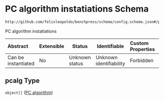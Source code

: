 # PC algorithm instatiations Schema

```txt
http://github.com/felixleopoldo/benchpress/schema/config.schema.json#/properties/resources/properties/structure_learning_algorithms/properties/pcalg
```

PC algorithm instatiations


| Abstract            | Extensible | Status         | Identifiable            | Custom Properties | Additional Properties | Access Restrictions | Defined In                                                                  |
| :------------------ | ---------- | -------------- | ----------------------- | :---------------- | --------------------- | ------------------- | --------------------------------------------------------------------------- |
| Can be instantiated | No         | Unknown status | Unknown identifiability | Forbidden         | Allowed               | none                | [config.schema.json\*](../../out/config.schema.json "open original schema") |

## pcalg Type

`object[]` ([PC algorithm](config-definitions-pc-algorithm.md))
